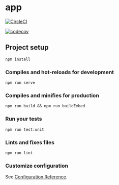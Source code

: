 # app

[![CircleCI](https://circleci.com/gh/torusresearch/torus-website/tree/chai%2Fmetamask-vue.svg?style=svg)](https://circleci.com/gh/torusresearch/torus-website/tree/chai%2Fmetamask-vue)

<!-- [![Greenkeeper badge](https://badges.greenkeeper.io/torusresearch/torus-website.svg)](https://greenkeeper.io/) -->

[![codecov](https://codecov.io/gh/torusresearch/torus-website/branch/chai%2Fmetamask-vue/graph/badge.svg?token=fzYfxUOTLd)](https://codecov.io/gh/torusresearch/torus-website)

## Project setup

```
npm install
```

### Compiles and hot-reloads for development

```
npm run serve
```

### Compiles and minifies for production

```
npm run build && npm run buildEmbed
```

### Run your tests

```
npm run test:unit
```

### Lints and fixes files

```
npm run lint
```

### Customize configuration

See [Configuration Reference](https://cli.vuejs.org/config/).

